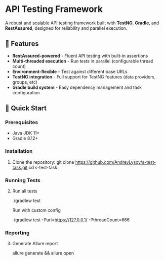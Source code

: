 # API Testing Framework

A robust and scalable API testing framework built with **TestNG**, **Gradle**, and **RestAssured**, designed for reliability and parallel execution.

## 📌 Features
- **RestAssured-powered** - Fluent API testing with built-in assertions
- **Multi-threaded execution** - Run tests in parallel (configurable thread count)
- **Environment-flexible** - Test against different base URLs
- **TestNG integration** - Full support for TestNG features (data providers, groups, etc)
- **Gradle build system** - Easy dependency management and task configuration

## 🚀 Quick Start

### Prerequisites
- Java JDK 11+
- Gradle 8.12+

### Installation
1. Clone the repository:
   git clone https://github.com/AndreyLysov/s-test-task.git
   cd s-test-task

### Running Tests
2. Run all tests

   ./gradlew test

   Run with custom config

   ./gradlew test -Purl=https://127.0.0.1/ -PthreadCount=666

### Reporting
3. Generate Allure report

   allure generate && allure open